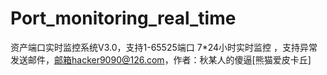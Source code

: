 # Port_monitoring_real_time
资产端口实时监控系统V3.0，支持1-65525端口 7*24小时实时监控 ，支持异常发送邮件，邮箱hacker9090@126.com，作者：秋某人的傻逼[熊猫爱皮卡丘]
